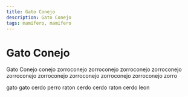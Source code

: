 ```yaml
---
title: Gato Conejo
description: Gato Conejo
tags: mamifero, mamifero
---
```


# Gato Conejo

Gato Conejo conejo zorroconejo zorroconejo zorroconejo zorroconejo zorroconejo zorroconejo zorroconejo zorroconejo zorroconejo zorro

gato gato cerdo perro raton cerdo cerdo raton cerdo leon